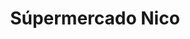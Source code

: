 ---
title: "Súpermercado Nico"
url: /ciudad-autonoma-de-buenos-aires/supermercado-nico/
shop: supermercado
---